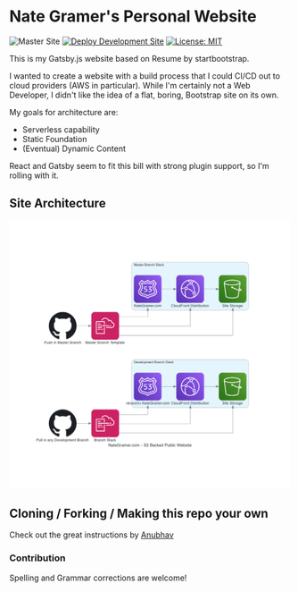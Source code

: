 # Nate Gramer's Personal Website

![Master Site](https://github.com/n8tg/Personal-Website/workflows/Deploy%20Master%20Site/badge.svg?branch=master) [![Deploy Development Site](https://github.com/n8tg/Personal-Website/workflows/Deploy%20Development%20Site/badge.svg?branch=dev)](https://dev.nategramer.com) [![License: MIT](https://img.shields.io/badge/License-MIT-yellow.svg)](LICENSE)

This is my Gatsby.js website based on Resume by startbootstrap.

I wanted to create a website with a build process that I could CI/CD out to cloud providers (AWS in particular). While I'm certainly not a Web Developer, I didn't like the idea of a flat, boring, Bootstrap site on its own. 

My goals for architecture are:
- Serverless capability
- Static Foundation
-  (Eventual) Dynamic Content

React and Gatsby seem to fit this bill with strong plugin support, so I'm rolling with it.

## Site Architecture

![Site Diagram](nategramer.com_-_s3_backed_public_website.png)

## Cloning / Forking / Making this repo your own

Check out the great instructions by [Anubhav](https://github.com/anubhavsrivastava/gatsby-starter-resume)

### Contribution

Spelling and Grammar corrections are welcome!
